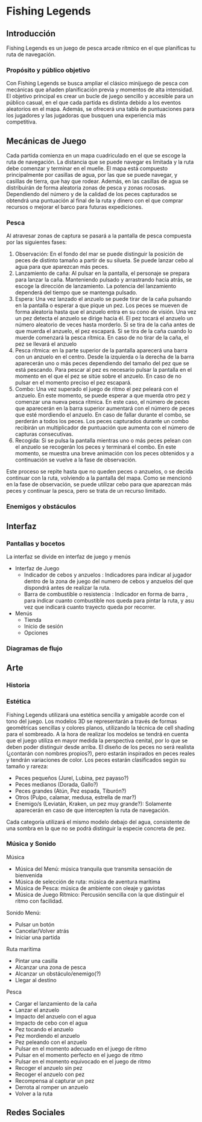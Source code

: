 # Fishing Legends
## Introducción
Fishing Legends es un juego de pesca arcade rítmico en el que planificas tu ruta de navegación.

### Propósito y público objetivo
Con Fishing Legends se busca ampliar el clásico minijuego de pesca con mecánicas que añaden planificación previa y momentos de alta intensidad. El objetivo principal es crear un bucle de juego sencillo y accesible para un público casual, en el que cada partida es distinta debido a los eventos aleatorios en el mapa. Además, se ofrecerá una tabla de puntuaciones para los jugadores y las jugadoras que busquen una experiencia más competitiva.

## Mecánicas de Juego
Cada partida comienza en un mapa cuadriculado en el que se escoge la ruta de navegación. La distancia que se puede navegar es limitada y la ruta debe comenzar y terminar en el muelle. El mapa está compuesto principalmente por casillas de agua, por las que se puede navegar, y casillas de tierra, que hay que rodear. Además, en las casillas de agua se distribuirán de forma aleatoria zonas de pesca y zonas rocosas. Dependiendo del número y de la calidad de los peces capturados se obtendrá una puntuación al final de la ruta y dinero con el que comprar recursos o mejorar el barco para futuras expediciones. 

### Pesca
Al atravesar zonas de captura se pasará a la pantalla de pesca compuesta por las siguientes fases:
1. Observación: En el fondo del mar se puede distinguir la posición de peces de distinto tamaño a partir de su silueta. Se puede lanzar cebo al agua para que aparezcan más peces.
2. Lanzamiento de caña: Al pulsar en la pantalla, el personaje se prepara para lanzar la caña. Manteniendo pulsado y arrastrando hacia atrás, se escoge la dirección de lanzamiento. La potencia del lanzamiento dependerá del tiempo que se mantenga pulsado.
3. Espera: Una vez lanzado el anzuelo se puede tirar de la caña pulsando en la pantalla o esperar a que pique un pez. Los peces se mueven de forma aleatoria hasta que el anzuelo entra en su cono de visión. Una vez un pez detecta el anzuelo se dirige hacia él. El pez tocará el anzuelo un número aleatorio de veces hasta morderlo. Si se tira de la caña antes de que muerda el anzuelo, el pez escapará. Si se tira de la caña cuando lo muerde comenzará la pesca rítmica. En caso de no tirar de la caña, el pez se llevará el anzuelo
4. Pesca rítmica: en la parte superior de la pantalla aparecerá una barra con un anzuelo en el centro. Desde la izquierda o la derecha de la barra aparecerán uno o más peces dependiendo del tamaño del pez que se está pescando. Para pescar al pez es necesario pulsar la pantalla en el momento en el que el pez se sitúe sobre el anzuelo. En caso de no pulsar en el momento preciso el pez escapará.
5. Combo: Una vez superado el juego de ritmo el pez peleará con el anzuelo. En este momento, se puede esperar a que muerda otro pez y comenzar una nueva pesca rítmica. En este caso, el número de peces que aparecerán en la barra superior aumentará con el número de peces que esté mordiendo el anzuelo. En caso de fallar durante el combo, se perderán a todos los peces. Los peces capturados durante un combo recibirán un multiplicador de puntuación que aumenta con el número de capturas consecutivas.
6. Recogida: Si se pulsa la pantalla mientras uno o más peces pelean con el anzuelo se recogerán los peces y terminará el combo. En este momento, se muestra una breve animación con los peces obtenidos y a continuación se vuelve a la fase de observación.

Este proceso se repite hasta que no queden peces o anzuelos, o se decida continuar con la ruta, volviendo a la pantalla del mapa. Como se mencionó en la fase de observación, se puede utilizar cebo para que aparezcan más peces y continuar la pesca, pero se trata de un recurso limitado. 

### Enemigos y obstáculos

## Interfaz

### Pantallas y bocetos
La interfaz se divide en interfaz de juego y menús
  - Interfaz de Juego
    - Indicador de cebos y anzuelos : Indicadores para indicar al jugador dentro de la zona de juego del numero de cebos y anzuelos del que dispondrá antes de realizar la ruta.
    - Barra de combustible o resistencia : Indicador en forma de barra , para indicar cuanto combustible nos queda para pintar la ruta, y asu vez que indicará cuanto trayecto
      queda por recorrer.   
  - Menús
    - Tienda
    - Inicio de sesión
    - Opciones
        
### Diagramas de flujo
## Arte
### Historia
### Estética
Fishing Legends utilizará una estética sencilla y amigable acorde con el tono del juego. Los modelos 3D se representarán a través de formas geométricas sencillas y colores planos, utilizando la técnica de cell shading para el sombreado. A la hora de realizar los modelos se tendrá en cuenta que el juego utiliza en mayor medida la perspectiva cenital, por lo que se deben poder distinguir desde arriba.
El diseño de los peces no será realista (¿contarán con nombres propios?), pero estarán inspirados en peces reales y tendrán variaciones de color. 
Los peces estarán clasificados según su tamaño y rareza:
- Peces pequeños (Jurel, Lubina, pez payaso?)
- Peces medianos (Dorada, Gallo?)
- Peces grandes (Atún, Pez espada, Tiburón?)
- Otros (Pulpo, calamar, medusa, estrella de mar?)
- Enemigo/s (Leviatán, Kraken, un pez muy grande?): Solamente aparecerán en caso de que intercepten la ruta de navegación.

Cada categoría utilizará el mismo modelo debajo del agua, consistente de una sombra en la que no se podrá distinguir la especie concreta de pez.

### Música y Sonido
Música
- Música del Menú: música tranquila que transmita sensación de bienvenida
- Música de selección de ruta: música de aventura marítima
- Música de Pesca: música de ambiente con oleaje y gaviotas
- Música de Juego Rítmico: Percusión sencilla con la que distinguir el ritmo con facilidad.

Sonido
Menú:
- Pulsar un botón
- Cancelar/Volver atrás
- Iniciar una partida

Ruta marítima
- Pintar una casilla
- Alcanzar una zona de pesca
- Alcanzar un obstáculo/enemigo(?)
- Llegar al destino

Pesca
- Cargar el lanzamiento de la caña
- Lanzar el anzuelo
- Impacto del anzuelo con el agua
- Impacto de cebo con el agua
- Pez tocando el anzuelo
- Pez mordiendo el anzuelo
- Pez peleando con el anzuelo
- Pulsar en el momento adecuado en el juego de ritmo
- Pulsar en el momento perfecto en el juego de ritmo
- Pulsar en el momento equivocado en el juego de ritmo
- Recoger el anzuelo sin pez
- Recoger el anzuelo con pez
- Recompensa al capturar un pez
- Derrota al romper un anzuelo
- Volver a la ruta
## Redes Sociales
